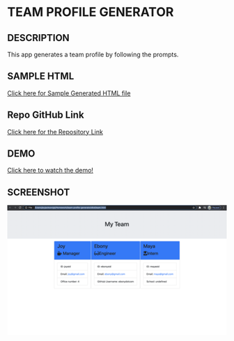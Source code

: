 # TEAM PROFILE GENERATOR

## DESCRIPTION
This app generates a team profile by following the prompts.

## SAMPLE HTML
[Click here for Sample Generated HTML file](./dist/sample.html)
## Repo GitHub Link
[Click here for the Repository Link](https://github.com/Joydotcom/team-profile-generator)

## DEMO
[Click here to watch the demo!](https://drive.google.com/file/d/1Eg-b4rD4cjrIt_W7kuIWBko_ptO_QslF/view)

## SCREENSHOT
![Sample Team Profile ScreenShot](./images/team-profile-generator-photo.png "Team Profile Screenshot")
